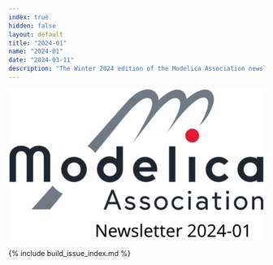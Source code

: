 ```yaml
---
index: true
hidden: false
layout: default
title: "2024-01"
name: "2024-01"
date: "2024-03-11"
description: "The Winter 2024 edition of the Modelica Association newsletter"
---
```


![Modelica newsletter 2024-01 logo](Modelica.svg)

{% include build_issue_index.md %}
